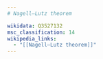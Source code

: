 ```yaml
---
# Nagell–Lutz theorem

wikidata: Q3527132
msc_classification: 14
wikipedia_links:
  - "[[Nagell–Lutz theorem]]"
---
```

